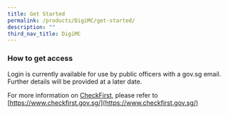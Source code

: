 ```yaml
---
title: Get Started
permalink: /products/DigiMC/get-started/
description: ""
third_nav_title: DigiMC
---
```

### **How to get access**
Login is currently available for use by public officers with a gov.sg email. Further details will be provided at a later date. 

For more information on [CheckFirst](https://www.checkfirst.gov.sg/), please refer to [https://www.checkfirst.gov.sg/](https://www.checkfirst.gov.sg/)



